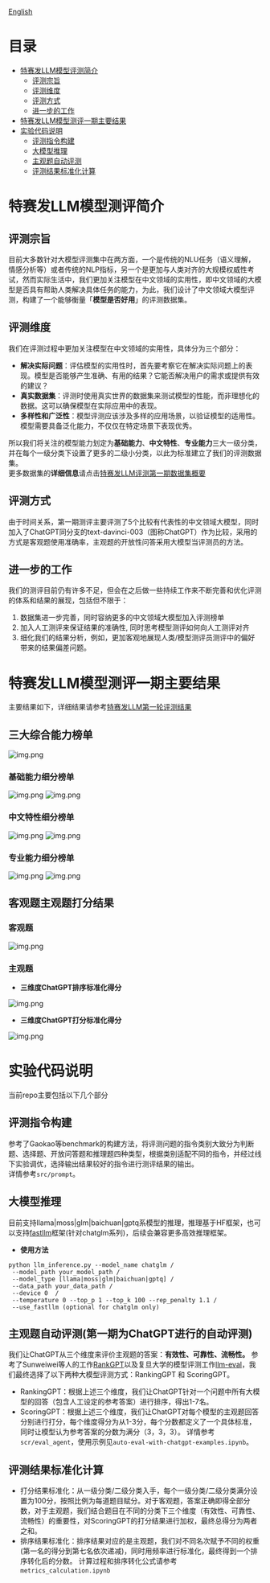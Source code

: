 [English](README_en.md)
# 目录


* [特赛发LLM模型评测简介](#特赛发LLM模型测评简介)
  * [评测宗旨](#评测宗旨)
  * [评测维度](#评测维度)
  * [评测方式](#评测方式)
  * [进一步的工作](#进一步的工作)
* [特赛发LLM模型测评一期主要结果](#模型测评一期主要结果)
* [实验代码说明](#实验代码说明)
  * [评测指令构建](#评测指令构建)
  * [大模型推理](#大模型推理)
  * [主观题自动评测](#主观题自动评测第一期为chatgpt进行的自动评测)
  * [评测结果标准化计算](#评测结果标准化计算)
  


# 特赛发LLM模型测评简介


## 评测宗旨
目前大多数针对大模型评测集中在两方面，一个是传统的NLU任务（语义理解，情感分析等）或者传统的NLP指标，另一个是更加与人类对齐的大规模权威性考试，然而实际生活中，我们更加关注模型在中文领域的实用性，即中文领域的大模型是否具有帮助人类解决具体任务的能力，为此，我们设计了中文领域大模型评测，构建了一个能够衡量「**模型是否好用**」的评测数据集。
## 评测维度
我们在评测过程中更加关注模型在中文领域的实用性，具体分为三个部分：
- **解决实际问题**：评估模型的实用性时，首先要考察它在解决实际问题上的表现。模型是否能够产生准确、有用的结果？它能否解决用户的需求或提供有效的建议？
- **真实数据集**：评测时使用真实世界的数据集来测试模型的性能，而非理想化的数据。这可以确保模型在实际应用中的表现。
- **多样性和广泛性**：模型评测应该涉及多样的应用场景，以验证模型的适用性。模型需要具备泛化能力，不仅仅在特定场景下表现优秀。

所以我们将关注的模型能力划定为**基础能力**、**中文特性**、**专业能力**三大一级分类，并在每个一级分类下设置了更多的二级小分类，以此为标准建立了我们的评测数据集。\
更多数据集的**详细信息**请点击[特赛发LLM评测第一期数据集概要](dataset_public/特赛发LLM评测第一期数据集概要.csv)
## 评测方式
由于时间关系，第一期测评主要评测了5个比较有代表性的中文领域大模型，同时加入了ChatGPT同分支的text-davinci-003（图称ChatGPT）作为比较，采用的方式是客观题使用准确率，主观题的开放性问答采用大模型当评测员的方法。
## 进一步的工作
我们的测评目前仍有许多不足，但会在之后做一些持续工作来不断完善和优化评测的体系和结果的展现，包括但不限于：
1. 数据集进一步完善，同时容纳更多的中文领域大模型加入评测榜单
2. 加入人工测评来保证结果的准确性, 同时思考模型测评如何向人工测评对齐
3. 细化我们的结果分析，例如，更加客观地展现人类/模型测评员测评中的偏好带来的结果偏差问题。

  

# 特赛发LLM模型测评一期主要结果
主要结果如下，详细结果请参考[特赛发LLM第一轮评测结果](dataset_public/eval_output/特赛发LLM第一轮评测结果.pdf)
## 三大综合能力榜单
![img.png](pics/scoreboard_of_the_three_capability.png)
### 基础能力细分榜单
![img.png](pics/basic_capability_radar_chart.png)
![img.png](pics/basic_capability_scoreboard.png)
### 中文特性细分榜单
![img.png](pics/chinese_radar_chart.png)
![img.png](pics/chinese_scoreboard.png)
### 专业能力细分榜单
![img.png](pics/professional_capability_radar_chart.png)
![img.png](pics/professional_capability_scoreboard.png)
## 客观题主观题打分结果
### 客观题
![img.png](pics/objective_question_acc.png)
### 主观题
- **三维度ChatGPT排序标准化得分**  

![img.png](pics/score_of_rank_in_subjective_question.png)

- **三维度ChatGPT打分标准化得分**  

![img.png](pics/score_from_3_dimension_in_subjective_question.png)

# 实验代码说明

当前repo主要包括以下几个部分

## 评测指令构建
参考了Gaokao等benchmark的构建方法，将评测问题的指令类别大致分为判断题、选择题、开放问答题和推理题四种类型，根据类别适配不同的指令，并经过线下实验调优，选择输出结果较好的指令进行测评结果的输出。  
详情参考```src/prompt```。

## 大模型推理
目前支持llama|moss|glm|baichuan|gptq系模型的推理，推理基于HF框架，也可以支持[fastllm](https://github.com/ztxz16/fastllm)框架(针对chatglm系列)，后续会兼容更多高效推理框架。
- **使用方法**
```
python llm_inference.py --model_name chatglm /
 --model_path your_model_path /
 --model_type [llama|moss|glm|baichuan|gptq] /
 --data_path your_data_path /
 --device 0  /
 --temperature 0 --top_p 1 --top_k 100 --rep_penalty 1.1 /
 --use_fastllm (optional for chatglm only) 
```

## 主观题自动评测(第一期为ChatGPT进行的自动评测)
我们让ChatGPT从三个维度来评价主观题的答案：**有效性、可靠性、流畅性。** 
参考了Sunweiwei等人的工作[RankGPT](https://github.com/sunnweiwei/RankGPT)以及复旦大学的模型评测工作[llm-eval](https://github.com/llmeval/llmeval-1)，我们最终选择了以下两种大模型评测方式：RankingGPT 和 ScoringGPT。
- RankingGPT：根据上述三个维度，我们让ChatGPT针对一个问题中所有大模型的回答（包含人工设定的参考答案）进行排序，得出1-7名。
- ScoringGPT：根据上述三个维度，我们让ChatGPT对每个模型的主观题回答分别进行打分，每个维度得分为从1-3分，每个分数都定义了一个具体标准，同时让模型认为参考答案的分数为满分（3，3，3）。
详情参考 ```scr/eval_agent```，使用示例见```auto-eval-with-chatgpt-examples.ipynb```。

## 评测结果标准化计算
- 打分结果标准化：从一级分类/二级分类入手，每个一级分类/二级分类满分设置为100分，按照比例为每道题目赋分。对于客观题，答案正确即得全部分数，对于主观题，我们结合题目在不同的分类下三个维度（有效性、可靠性、流畅性）的重要性，对ScoringGPT的打分结果进行加权，最终总得分为两者之和。
- 排序结果标准化：排序结果对应的是主观题，我们对不同名次赋予不同的权重(第一名的得分到第七名依次递减)，同时用频率进行标准化，最终得到一个排序转化后的分数。
计算过程和排序转化公式请参考```metrics_calculation.ipynb```